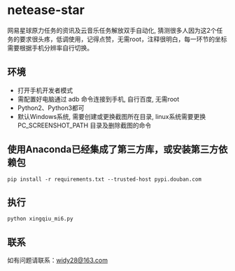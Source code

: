 # netease-star
网易星球原力任务的资讯及云音乐任务解放双手自动化, 猜测很多人因为这2个任务的要求很头疼，低调使用，记得点赞，无需root，注释很明白，每一环节的坐标需要根据手机分辨率自行切换。

## 环境
* 打开手机开发者模式
* 需配置好电脑通过 adb 命令连接到手机, 自行百度, 无需root
* Python2、Python3都可<br>
* 默认Windows系统, 需要创建或更换截图所在目录, linux系统需要更换 PC_SCREENSHOT_PATH 目录及删除截图的命令

## 使用Anaconda已经集成了第三方库，或安装第三方依赖包
```
pip install -r requirements.txt --trusted-host pypi.douban.com
```

## 执行
```
python xingqiu_mi6.py
```

## 联系
如有问题请联系：widy28@163.com
